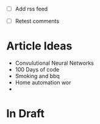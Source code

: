 * [ ] Add rss feed
* [ ] Retest comments


# Article Ideas
* Convulutional Neural Networks
* 100 Days of code
* Smoking and bbq
* Home automation wor
*

# In Draft


